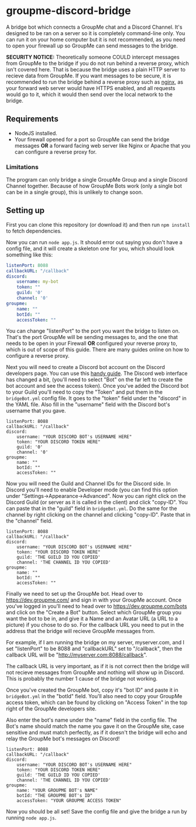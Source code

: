# groupme-discord-bridge
A bridge bot which connects a GroupMe chat and a Discord Channel. It's designed to be ran on a server so it is completely command-line only. You can run it on your home computer but it is not recommended, as you need to open your firewall up so GroupMe can send messages to the bridge.

**SECURITY NOTICE:** Theoretically someone COULD intercept messages from GroupMe to the bridge if you do not run behind a reverse proxy, which isn't covered here. That is because the bridge uses a plain HTTP server to recieve data from GroupMe. If you want messages to be secure, it is recommended to run the bridge behind a reverse proxy such as [nginx](https://www.nginx.com/), as your forward web server would have HTTPS enabled, and all requests would go to it, which it would then send over the local network to the bridge.

## Requirements
- NodeJS installed.
- Your firewall opened for a port so GroupMe can send the bridge messages **OR** a forward facing web server like Nginx or Apache that you can configure a reverse proxy for.

### Limitations
The program can only bridge a single GroupMe Group and a single Discord Channel together. Because of how GroupMe Bots work (only a single bot can be in a single group), this is unlikely to change soon.

## Setting up
First you can clone this repository (or download it) and then run ```npm install``` to fetch dependencies.

Now you can run ```node app.js```. It should error out saying you don't have a config file, and it will create a skeleton one for you, which should look something like this:
```yaml
listenPort: 8088
callbackURL: "/callback"
discord:
    username: my-bot
    token: ""
    guild: '0'
    channel: '0'
groupme:
    name: ""
    botId: ""
    accessToken: ""

```

You can change "listenPort" to the port you want the bridge to listen on. That's the port GroupMe will be sending messages to, and the one that needs to be open in your Firewall **OR** configured your reverse proxy to, which is out of scope of this guide. There are many guides online on how to configure a reverse proxy.

Next you will need to create a Discord bot account on the Discord developers page. You can use this [handy guide](https://github.com/reactiflux/discord-irc/wiki/Creating-a-discord-bot-&-getting-a-token). The Discord web interface has changed a bit, (you'll need to select "Bot" on the far left to create the bot account and see the access token). Once you've added the Discord bot to your Guild you'll need to copy the "Token" and put them in the ```bridgeBot.yml``` config file. It goes to the "token" field under the "discord"  in the YAML file. Also fill in the "username" field with the Discord bot's username that you gave.
```
listenPort: 8088
callbackURL: "/callback"
discord:
    username: "YOUR DISCORD BOT's USERNAME HERE"
    token: "YOUR DISCORD TOKEN HERE"
    guild: '0'
    channel: '0'
groupme:
    name: ""
    botId: ""
    accessToken: ""

```

Now you will need the Guild and Channel IDs for the Discord side. In Discord you'll need to enable Developer mode (you can find this option under "Settings->Appearance->Advanced". Now you can right click on the Discord Guild (or server as it is called in the client) and click "copy-ID". You can paste that in the "guild" field in ```bridgeBot.yml```. Do the same for the channel by right clicking on the channel and clicking "copy-ID". Paste that in the "channel" field.
```
listenPort: 8088
callbackURL: "/callback"
discord:
    username: "YOUR DISCORD BOT's USERNAME HERE"
    token: "YOUR DISCORD TOKEN HERE"
    guild: 'THE GUILD ID YOU COPIED'
    channel: 'THE CHANNEL ID YOU COPIED'
groupme:
    name: ""
    botId: ""
    accessToken: ""

```

Finally we need to set up the GroupMe bot. Head over to https://dev.groupme.com/ and sign in with your GroupMe account. Once you've logged in you'll need to head over to https://dev.groupme.com/bots and click on the "Create a Bot" button. Select which GroupMe group you want the bot to be in, and give it a Name and an Avatar URL (a URL to a picture) if you chose to do so. For the callback URL you need to put in the address that the bridge will recieve GroupMe messages from.

For example, if I am running the bridge on my server, myserver.com, and I set "listenPort" to be 8088 and "callbackURL" set to "/callback", then the callback URL will be "http://myserver.com:8088/callback".

The callback URL is very important, as if it is not correct then the bridge will not recieve messages from GroupMe and nothing will show up in Discord. This is probably the number 1 cause of the bridge not working.

Once you've created the GroupMe bot, copy it's "bot ID" and paste it in ```bridgeBot.yml``` in the "botId" field. You'll also need to copy your GroupMe access token, which can be found by clicking on "Access Token" in the top right of the GroupMe developers site. 

Also enter the bot's name under the "name" field in the config file. The Bot's name should match the name you gave it on the GroupMe site, case sensitive and must match perfectly, as if it doesn't the bridge will echo and relay the GroupMe bot's messages on Discord!
```
listenPort: 8088
callbackURL: "/callback"
discord:
    username: "YOUR DISCORD BOT's USERNAME HERE"
    token: "YOUR DISCORD TOKEN HERE"
    guild: 'THE GUILD ID YOU COPIED'
    channel: 'THE CHANNEL ID YOU COPIED'
groupme:
    name: "YOUR GROUPME BOT's NAME"
    botId: "THE GROUPME BOT's ID"
    accessToken: "YOUR GROUPME ACCESS TOKEN"
```

Now you should be all set! Save the config file and give the bridge a run by running ```node app.js```.
